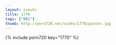 ```yaml
--- 
layout: sieutv
title: 1770
tags: ["001"]
thumb: http://porn720.net/video/1770/poster.jpg
---
```

{% include porn720 key="1770" %} 

